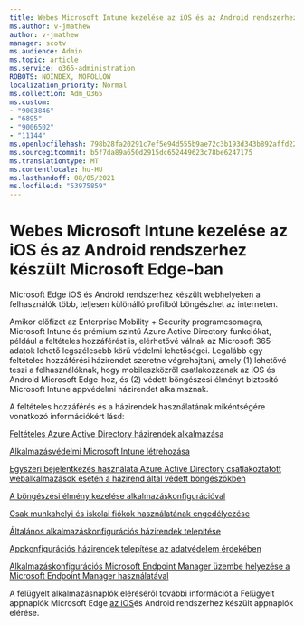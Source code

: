 ```yaml
---
title: Webes Microsoft Intune kezelése az iOS és az Android rendszerhez készült Microsoft Edge-ban
ms.author: v-jmathew
author: v-jmathew
manager: scotv
ms.audience: Admin
ms.topic: article
ms.service: o365-administration
ROBOTS: NOINDEX, NOFOLLOW
localization_priority: Normal
ms.collection: Adm_O365
ms.custom:
- "9003846"
- "6895"
- "9006502"
- "11144"
ms.openlocfilehash: 798b28fa20291c7ef5e94d555b9ae72c3b193d343b892affd22b6a23e780d523
ms.sourcegitcommit: b5f7da89a650d2915dc652449623c78be6247175
ms.translationtype: MT
ms.contentlocale: hu-HU
ms.lasthandoff: 08/05/2021
ms.locfileid: "53975859"
---
```

# <a name="use-microsoft-intune-to-manage-web-access-in-microsoft-edge-for-ios-and-android"></a>Webes Microsoft Intune kezelése az iOS és az Android rendszerhez készült Microsoft Edge-ban

Microsoft Edge iOS és Android rendszerhez készült webhelyeken a felhasználók több, teljesen különálló profilból böngészhet az interneten.

Amikor előfizet az Enterprise Mobility + Security programcsomagra, Microsoft Intune és prémium szintű Azure Active Directory funkciókat, például a feltételes hozzáférést is, elérhetővé válnak az Microsoft 365-adatok lehető legszélesebb körű védelmi lehetőségei. Legalább egy feltételes hozzáférési házirendet szeretne végrehajtani, amely (1) lehetővé teszi a felhasználóknak, hogy mobileszközről csatlakozzanak az iOS és Android Microsoft Edge-hoz, és (2) védett böngészési élményt biztosító Microsoft Intune appvédelmi házirendet alkalmaznak.

A feltételes hozzáférés és a házirendek használatának mikéntségére vonatkozó információkért lásd:

[Feltételes Azure Active Directory házirendek alkalmazása](https://go.microsoft.com/fwlink/?linkid=2132481)

[Alkalmazásvédelmi Microsoft Intune létrehozása](https://go.microsoft.com/fwlink/?linkid=2132651)

[Egyszeri bejelentkezés használata Azure Active Directory csatlakoztatott webalkalmazások esetén a házirend által védett böngészőkben](https://go.microsoft.com/fwlink/?linkid=2132482)

[A böngészési élmény kezelése alkalmazáskonfigurációval](https://go.microsoft.com/fwlink/?linkid=2132483)

[Csak munkahelyi és iskolai fiókok használatának engedélyezése](https://go.microsoft.com/fwlink/?linkid=2132652)

[Általános alkalmazáskonfigurációs házirendek telepítése](https://go.microsoft.com/fwlink/?linkid=2132653)

[Appkonfigurációs házirendek telepítése az adatvédelem érdekében](https://go.microsoft.com/fwlink/?linkid=2132654)

[Alkalmazáskonfigurációs Microsoft Endpoint Manager üzembe helyezése a Microsoft Endpoint Manager használatával](https://go.microsoft.com/fwlink/?linkid=2132707)

A felügyelt alkalmazásnaplók eléréséről további információt a Felügyelt appnaplók Microsoft Edge [az iOS](https://go.microsoft.com/fwlink/?linkid=2132578)és Android rendszerhez készült appnaplók elérése.
